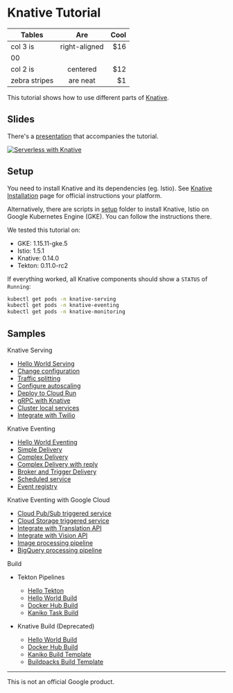 # Knative Tutorial

| Tables        | Are           | Cool  |
| ------------- |:-------------:| -----:|
| col 3 is      | right-aligned | $16
00 |
| col 2 is      | centered      |   $12 |
| zebra stripes | are neat      |    $1 |


This tutorial shows how to use different parts of [Knative](https://www.knative.dev/docs/).

## Slides

There's a [presentation](https://speakerdeck.com/meteatamel/serverless-with-knative) that accompanies the tutorial.

[![Serverless with Knative](./docs/images/serverless-with-knative-cloudrun.png)](https://speakerdeck.com/meteatamel/serverless-with-knative)

## Setup

You need to install Knative and its dependencies (eg. Istio). See [Knative Installation](https://www.knative.dev/docs/install/) page for official instructions your platform.

Alternatively, there are scripts in [setup](setup) folder to install Knative,
Istio on Google Kubernetes Engine (GKE). You can follow the instructions there.

We tested this tutorial on:

* GKE: 1.15.11-gke.5
* Istio: 1.5.1
* Knative: 0.14.0
* Tekton: 0.11.0-rc2

If everything worked, all Knative components should show a `STATUS` of `Running`:

```bash
kubectl get pods -n knative-serving
kubectl get pods -n knative-eventing
kubectl get pods -n knative-monitoring
```

## Samples

Knative Serving

* [Hello World Serving](docs/helloworldserving.md)
* [Change configuration](docs/changeconfig.md)
* [Traffic splitting](docs/trafficsplitting.md)
* [Configure autoscaling](docs/configureautoscaling.md)
* [Deploy to Cloud Run](docs/deploycloudrun.md)
* [gRPC with Knative](docs/grpc.md)
* [Cluster local services](docs/clusterlocal.md)
* [Integrate with Twilio](docs/twiliointegration.md)

Knative Eventing

* [Hello World Eventing](docs/helloworldeventing.md)
* [Simple Delivery](docs/simpledelivery.md)
* [Complex Delivery](docs/complexdelivery.md)
* [Complex Delivery with reply](docs/complexdeliverywithreply.md)
* [Broker and Trigger Delivery](docs/brokertrigger.md)
* [Scheduled service](docs/scheduledeventing.md)
* [Event registry](docs/eventregistry.md)

Knative Eventing with Google Cloud

* [Cloud Pub/Sub triggered service](docs/pubsubeventing.md)
* [Cloud Storage triggered service](docs/storageeventing.md)
* [Integrate with Translation API](docs/translationeventing.md)
* [Integrate with Vision API](docs/visioneventing.md)
* [Image processing pipeline](docs/image-processing-pipeline.md)
* [BigQuery processing pipeline](docs/bigquery-processing-pipeline.md)

Build

* Tekton Pipelines
  * [Hello Tekton](docs/hellotekton.md)
  * [Hello World Build](docs/tekton-helloworldbuild.md)
  * [Docker Hub Build](docs/tekton-dockerbuild.md)
  * [Kaniko Task Build](docs/tekton-kanikotaskbuild.md)

* Knative Build (Deprecated)
  * [Hello World Build](docs/deprecated/helloworldbuild.md)
  * [Docker Hub Build](docs/deprecated/dockerbuild.md)
  * [Kaniko Build Template](docs/deprecated/kanikobuildtemplate.md)
  * [Buildpacks Build Template](docs/deprecated/buildpacksbuildtemplate.md)

-------

This is not an official Google product.
